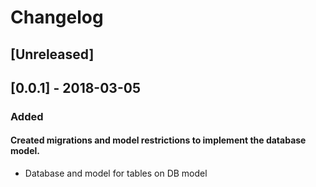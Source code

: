 # Changelog



## [Unreleased]

## [0.0.1] - 2018-03-05
### Added
#### Created migrations and model restrictions to implement the database model.
- Database and model for tables on DB model
